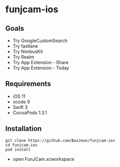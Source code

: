 # funjcam-ios

## Goals
* Try GoogleCustomSearch
* Try fastlane
* Try NimbusKit
* Try Realm
* Try App Extension - Share
* Try App Extension - Today

## Requirements
* iOS 11
* xcode 9
* Swift 3
* CocoaPods 1.3.1

## Installation
``` 
git clone https://github.com/BoxJeon/funjcam-ios
cd funjcam-ios
pod install
```

* open FunJCam.xcworkspace
